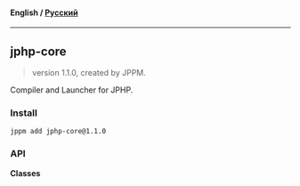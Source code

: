 #### **English** / [Русский](README.ru.md)

---

## jphp-core
> version 1.1.0, created by JPPM.

Compiler and Launcher for JPHP.

### Install
```
jppm add jphp-core@1.1.0
```

### API
**Classes**